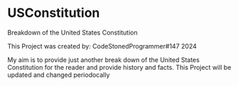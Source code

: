 # USConstitution
Breakdown of the United States Constitution

This Project was created by: CodeStonedProgrammer#147 2024

My aim is to provide just another break down of the United States Constitution for the reader and provide history and facts.
This Project will be updated and changed periodocally
